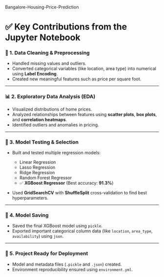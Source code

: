 Bangalore-Housing-Price-Prediction
# ✅ Key Contributions from the Jupyter Notebook

### 📌 1. **Data Cleaning & Preprocessing**
- Handled missing values and outliers.
- Converted categorical variables (like location, area type) into numerical using **Label Encoding**.
- Created new meaningful features such as price per square foot.

---

### 📊 2. **Exploratory Data Analysis (EDA)**
- Visualized distributions of home prices.
- Analyzed relationships between features using **scatter plots**, **box plots**, and **correlation heatmaps**.
- Identified outliers and anomalies in pricing.

---

### 🧠 3. **Model Testing & Selection**
- Built and tested multiple regression models:
  - Linear Regression
  - Lasso Regression
  - Ridge Regression
  - Random Forest Regressor
  - ✅ **XGBoost Regressor** (Best accuracy: **91.3%**)

- Used **GridSearchCV** with **ShuffleSplit** cross-validation to find best hyperparameters.

---

### 💾 4. **Model Saving**
- Saved the final XGBoost model using `pickle`.
- Exported important categorical column data (like `location`, `area_type`, `availability`) using `json`.

---

### 📂 5. **Project Ready for Deployment**
- Model and metadata files (`.pickle` and `.json`) created.
- Environment reproducibility ensured using `environment.yml`.
